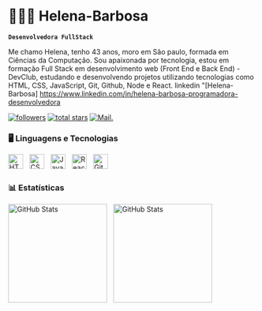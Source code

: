 # 👩🏻‍💻 Helena-Barbosa

**`Desenvolvedora FullStack`**

Me chamo Helena, tenho 43 anos, moro em São paulo, formada em Ciências da Computação. Sou apaixonada por tecnologia, estou em formação Full Stack em desenvolvimento web (Front End e Back End) - DevClub, estudando e desenvolvendo projetos utilizando tecnologias como HTML, CSS, JavaScript, Git, Github, Node e React. linkedin "[Helena-Barbosa] https://www.linkedin.com/in/helena-barbosa-programadora-desenvolvedora

   
   <p align="left">
         <a href="https://github.com/Helena-Barbosa?tab=followers">
         <img alt="followers" title="Follow me on Github" src="https://custom-icon-badges.demolab.com/github/followers/Helena-Barbosa?color=236ad3&labelColor=1155ba&style=for-the-badge&logo=person-add&label=Follow&logoColor=white"/></a>
         <a href="https://github.com/Helena-Barbosa?tab=repositories&sort=stargazers">
         <img alt="total stars" title="Total stars on GitHub" src="https://custom-icon-badges.demolab.com/github/stars/Helena-Barbosa?color=55960c&style=for-the-badge&labelColor=488207&logo=star"/></a>
        <a href="https://custom-icon-badges.demolab.com/badge/Mail-E61B23.svg?logo=mail">
           <img  alt="Mail"src="/.Mail-E61B23.svgalt title=">.
        </a>


   </p>


### 🖥️ Linguagens e Tecnologias

<img 
    align="left" 
    alt="HTML"
    title="HTML" 
    width="30px" 
    style="padding-right: 10px;" 
    src="https://cdn.jsdelivr.net/gh/devicons/devicon@latest/icons/html5/html5-original.svg" 
/>
<img 
    align="left" 
    alt="CSS" 
    title="CSS"
    width="30px" 
    style="padding-right: 10px;" 
    src="https://cdn.jsdelivr.net/gh/devicons/devicon@latest/icons/css3/css3-original.svg" 
/>
<img 
    align="left" 
    alt="JavaScript" 
    title="JavaScript"
    width="30px" 
    style="padding-right: 10px;" 
    src="https://cdn.jsdelivr.net/gh/devicons/devicon@latest/icons/javascript/javascript-original.svg" 
/>

<img 
    align="left" 
    alt="React"
    title="React" 
    width="30px" 
    style="padding-right: 10px;" 
    src="https://cdn.jsdelivr.net/gh/devicons/devicon@latest/icons/react/react-original.svg" 
/>

<img 
    align="left" 
    alt="Git" 
    title="Git"
    width="30px" 
    style="padding-right: 10px;" 
    src="https://cdn.jsdelivr.net/gh/devicons/devicon@latest/icons/git/git-original.svg" 
/>

<br/>
<br/>

### 📊 Estatísticas

  <img 
    align="left" 
    alt="GitHub Stats" 
    height="200" 
    style="padding-right: 10px;" 
    src="https://github-readme-stats.vercel.app/api?username=Helena-Barbosa&show_icons=true&theme=tokyonight&include_all_commits=true&locale=pt-br" 
  />

<img 
      align="left" 
      alt="GitHub Stats" 
      height="200" 
      style="padding-right: 10px;"
      src="https://github-readme-stats.vercel.app/api/top-langs/?username=Helena-Barbosa&theme=tokyonight&layout=compact&custom_title=Tecnologias&langs_count=7" 
  />


